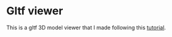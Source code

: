# Gltf viewer
 This is a gltf 3D model viewer that I made following this [tutorial][1].

 [1]: https://gltf-viewer-tutorial.gitlab.io/            "tutorial"
